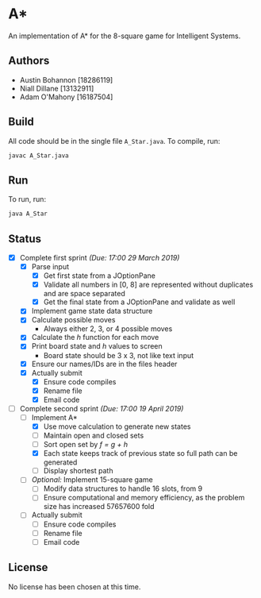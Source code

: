 # A*
An implementation of A* for the 8-square game for Intelligent Systems.

## Authors
* Austin Bohannon [18286119]
* Niall Dillane [13132911]
* Adam O'Mahony [16187504]

## Build
All code should be in the single file `A_Star.java`. To compile, run:
```bash
javac A_Star.java
```

## Run
To run, run:
```bash
java A_Star
```

## Status
- [x] Complete first sprint *(Due: 17:00 29 March 2019)*
  - [x] Parse input
    - [x] Get first state from a JOptionPane
    - [x] Validate all numbers in [0, 8] are represented without duplicates and are space separated
    - [x] Get the final state from a JOptionPane and validate as well
  - [x] Implement game state data structure
  - [x] Calculate possible moves
    * Always either 2, 3, or 4 possible moves
  - [x] Calculate the *h* function for each move
  - [x] Print board state and *h* values to screen
    * Board state should be 3 x 3, not like text input
  - [x] Ensure our names/IDs are in the files header
  - [x] Actually submit
    - [x] Ensure code compiles
    - [x] Rename file
    - [x] Email code
- [ ] Complete second sprint *(Due: 17:00 19 April 2019)*
  - [ ] Implement A*
    - [x] Use move calculation to generate new states
    - [ ] Maintain open and closed sets
    - [ ] Sort open set by *f = g + h*
    - [x] Each state keeps track of previous state so full path can be generated
    - [ ] Display shortest path
  - [ ] *Optional:* Implement 15-square game
    - [ ] Modify data structures to handle 16 slots, from 9
    - [ ] Ensure computational and memory efficiency, as the problem size has increased 57657600 fold
  - [ ] Actually submit
    - [ ] Ensure code compiles
    - [ ] Rename file
    - [ ] Email code

## License
No license has been chosen at this time.
